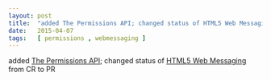 ```yaml
---
layout: post
title:  "added The Permissions API; changed status of HTML5 Web Messaging from CR to PR"
date:   2015-04-07
tags:   [ permissions , webmessaging ]
---
```


added [The Permissions API](/spec/permissions); changed status of [HTML5 Web Messaging](/spec/webmessaging) from CR to PR


